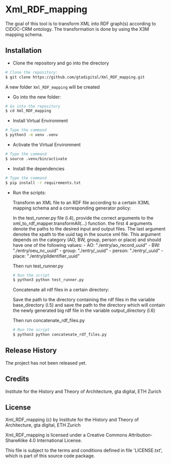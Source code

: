 # Xml_RDF_mapping

The goal of this tool is to transform XML into RDF graph(s) according to CIDOC-CRM ontology.
The transformation is done by using the X3M mapping schema.

## Installation

* Clone the repository and go into the directory

```bash
# Clone the repository:
$ git clone https://github.com/gtadigital/Xml_RDF_mapping.git
```
 A new folder ```Xml_RDF_mapping``` will be created

* Go into the new folder:

```bash
# Go into the repository
$ cd Xml_RDF_mapping
```
* Install Virtual Environment

```bash
# Type the command 
$ python3 -m venv .venv
```
* Activate the Virtual Environment

```bash
# Type the command
$ source .venv/bin/activate
```

* Install the dependencies

```bash
# Type the command
$ pip install -r requirements.txt
```
   
* Run the scripts:

  Transform an XML file to an RDF file according to a certain X3ML mapping schema and a corresponding generator policy:

    In the test_runner.py file (l.4), provide the correct arguments to the xml_to_rdf_mapper.transformAll(...) function. the first 4 arguments denote the paths to the desired input and output files. The last argument denotes the xpath to the uuid tag in the source xml file. This argument depends on the category (AO, BW, group, person or place) and should have one of the following values: 
      - AO: "./entry/ao_record_uuid" 
      - BW: "./entry/oeu_nc_uuid" 
      - group: "./entry/_uuid" 
      - person: "./entry/_uuid" 
      - place: "./entry/plIdentifier_uuid"

    Then run test_runner.py 
    ```bash
    # Run the script
    $ python3 python test_runner.py
    ```
  

  Concatenate all rdf files in a certain directory:
  
    Save the path to the directory containing the rdf files in the variable base_directory (l.5) and save the path to the directory which will contain the newly generated big rdf file in the variable output_directory (l.6)

    Then run concatenate_rdf_files.py
    ```bash
    # Run the script
    $ python3 python concatenate_rdf_files.py
    ```

## Release History

The project has not been released yet.

## Credits

Institute for the History and Theory of Architecture, gta digital, ETH Zurich

## License

Xml_RDF_mapping (c) by Institute for the History and Theory of Architecture, gta digital, ETH Zurich

Xml_RDF_mapping is licensed under a Creative Commons Attribution-ShareAlike 4.0 International License.

This file is subject to the terms and conditions defined in file 'LICENSE.txt', which is part of this source code package.
